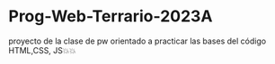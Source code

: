 # Prog-Web-Terrario-2023A
proyecto de la clase de pw orientado a practicar las bases del código HTML,CSS, JS💥💥
